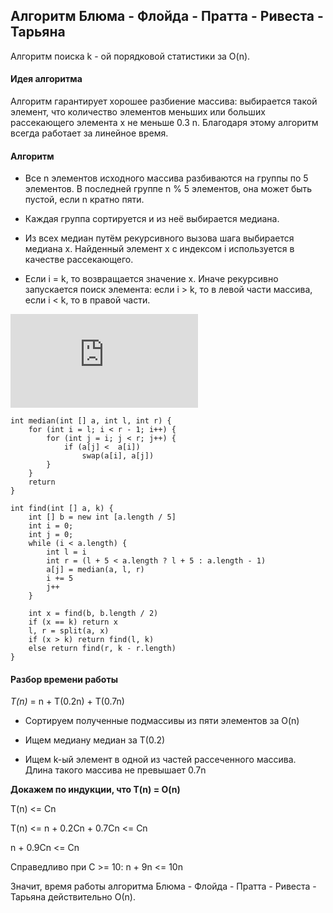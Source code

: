## Алгоритм Блюма - Флойда - Пратта - Ривеста - Тарьяна

Алгоритм поиска k - ой порядковой статистики за O(n). 

#### Идея алгоритма

Алгоритм гарантирует хорошее разбиение массива: выбирается такой элемент, что количество элементов меньших или больших рассекающего элемента x не меньше 0.3 n. Благодаря этому алгоритм всегда работает за линейное время.

#### Алгоритм 

- Все n элементов исходного массива разбиваются на группы по 5 элементов. В последней группе n % 5 элементов, она может быть пустой, если n кратно пяти.

- Каждая группа сортируется и из неё выбирается медиана.

- Из всех медиан путём рекурсивного вызова шага выбирается медиана x. Найденный элемент x с индексом i используется в качестве рассекающего.

- Если i = k, то возвращается значение x. Иначе рекурсивно запускается поиск элемента: если i > k, то в левой части массива, если i < k, то в правой части.

![Так интерпретируется полученный массив](https://neerc.ifmo.ru/wiki/index.php?title=%D0%A4%D0%B0%D0%B9%D0%BB:%D0%9F%D0%BE%D0%B8%D1%81%D0%BA5.png)

```
int median(int [] a, int l, int r) {
    for (int i = l; i < r - 1; i++) {
        for (int j = i; j < r; j++) {
            if (a[j] <  a[i]) 
                swap(a[i], a[j])
        }
    }
    return 
}

int find(int [] a, k) {
    int [] b = new int [a.length / 5]
    int i = 0;
    int j = 0;
    while (i < a.length) {
        int l = i
        int r = (l + 5 < a.length ? l + 5 : a.length - 1)
        a[j] = median(a, l, r)
        i += 5
        j++
    }

    int x = find(b, b.length / 2)
    if (x == k) return x
    l, r = split(a, x)
    if (x > k) return find(l, k)
    else return find(r, k - r.length)
}
```

#### Разбор времени работы

_T(n)_ = n + T(0.2n) + T(0.7n)

- Сортируем полученные подмассивы из пяти элементов за O(n)

- Ищем медиану медиан за T(0.2)

- Ищем k-ый элемент в одной из частей рассеченного массива. Длина такого массива не превышает 0.7n

**Докажем по индукции, что T(n) = O(n)**

T(n) <= Cn

T(n) <= n + 0.2Cn + 0.7Cn <= Cn

n + 0.9Cn <= Cn

Cправедливо при C >= 10: n + 9n <= 10n

Значит, время работы алгоритма Блюма - Флойда - Пратта - Ривеста - Тарьяна действительно О(n).


